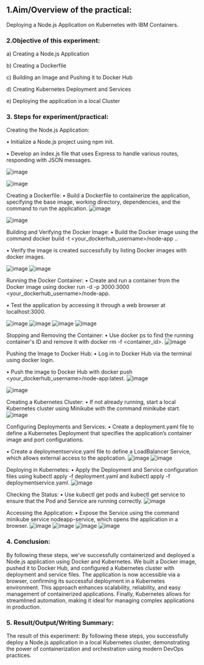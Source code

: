 ## 1.Aim/Overview of the practical: 
Deploying a Node.js Application on Kubernetes with IBM Containers.
### 2.Objective of this experiment: 
a)	Creating a Node.js Application

b)	Creating a Dockerfile

c)	Building an Image and Pushing it to Docker Hub

d)	Creating Kubernetes Deployment and Services

e)	Deploying the application in a local Cluster
### 3. Steps for experiment/practical:
   
Creating the Node.js Application:

•	Initialize a Node.js project using npm init.

•	Develop an index.js file that uses Express to handle various routes, responding with JSON messages. 


![image](https://github.com/user-attachments/assets/bff6aa07-0563-4a98-8bba-43a4835a4bf4)


![image](https://github.com/user-attachments/assets/d579b5a4-16ae-4c31-be9c-e4ca9114ae50)

 
 
Creating a Dockerfile:
•	Build a Dockerfile to containerize the application, specifying the base image, working directory, dependencies, and the command to run the application.
![image](https://github.com/user-attachments/assets/4b37ce68-be4c-495e-b7af-6b9509059fff)

![image](https://github.com/user-attachments/assets/97511cc7-bb3c-4a5b-819c-d6ec54e39e1d)
 
 
Building and Verifying the Docker Image:
•	Build the Docker image using the command docker build -t <your_dockerhub_username>/node-app ..

•	Verify the image is created successfully by listing Docker images with docker images.
 
![image](https://github.com/user-attachments/assets/d1436572-c1b6-4fc0-a4c0-2ce3c319090f)
![image](https://github.com/user-attachments/assets/68cf8f98-15d8-4ee4-99c7-5417d8964f7d)
 

 Running the Docker Container:
•	Create and run a container from the Docker image using docker run -d -p 3000:3000 <your_dockerhub_username>/node-app.

•	Test the application by accessing it through a web browser at localhost:3000.
 
![image](https://github.com/user-attachments/assets/857003f9-53d2-423b-9f61-92325846556d)
![image](https://github.com/user-attachments/assets/dee5ac5a-0fa3-4a0e-bc9d-08a48e7e34c7)
![image](https://github.com/user-attachments/assets/7f6c1d60-74e2-4db5-bffd-16981b996e83)
![image](https://github.com/user-attachments/assets/05f4605d-bc78-4f7c-aaf9-4c3c6a576170)
 
 

 

Stopping and Removing the Container:
•	Use docker ps to find the running container's ID and remove it with docker rm -f <container_id>.
![image](https://github.com/user-attachments/assets/1e5e5d96-b3b4-49e6-9e3f-aefca3365b88)
 

  Pushing the Image to Docker Hub:
•	Log in to Docker Hub via the terminal using docker login.

•	Push the image to Docker Hub with docker push <your_dockerhub_username>/node-app:latest.
![image](https://github.com/user-attachments/assets/2d460ec8-6e18-4ebf-8876-961e9b7b4eb3)
 
![image](https://github.com/user-attachments/assets/7dbfb496-d5d2-4a93-9662-f5f7bf48b133)
        

Creating a Kubernetes Cluster:
•	If not already running, start a local Kubernetes cluster using Minikube with the command minikube start.
![image](https://github.com/user-attachments/assets/b8c69819-1142-4c07-92b4-2a8b2f79f21c)
 

Configuring Deployments and Services:
•	Create a deployment.yaml file to define a Kubernetes Deployment that specifies the application’s container image and port configurations.

•	Create a deploymentservice.yaml file to define a LoadBalancer Service, which allows external access to the application.
 ![image](https://github.com/user-attachments/assets/c401a7cd-2616-488c-a4c0-833fb23fcacf)
 ![image](https://github.com/user-attachments/assets/25f45c09-626a-4962-b223-c8f883e74464)

 
 Deploying in Kubernetes:
•	Apply the Deployment and Service configuration files using kubectl apply -f deployment.yaml and kubectl apply -f deploymentservice.yaml.
![image](https://github.com/user-attachments/assets/cacf82c2-0cde-4a42-ab29-2719786c6ae9)
 
Checking the Status:
•	Use kubectl get pods and kubectl get service to ensure that the Pod and Service are running correctly.
![image](https://github.com/user-attachments/assets/cc5c028f-197a-4c5b-803a-eeda801130da)
 
Accessing the Application:
•	Expose the Service using the command minikube service nodeapp-service, which opens the application in a browser.
![image](https://github.com/user-attachments/assets/e0310b63-bf4e-458f-8445-04d156df9a01)
![image](https://github.com/user-attachments/assets/4554c0c1-9744-4bd2-af85-d296aa8aa543)
![image](https://github.com/user-attachments/assets/1d3d0ccc-a0f4-4a27-b933-ce82dea0c9b5)
![image](https://github.com/user-attachments/assets/a40a4e0b-f365-43c2-bd58-357644af6893)
 
    
   
 
### 4. Conclusion:
By following these steps, we've successfully containerized and deployed a Node.js application using Docker and Kubernetes. We built a Docker image, pushed it to Docker Hub, and configured a Kubernetes cluster with deployment and service files. The application is now accessible via a browser, confirming its successful deployment in a Kubernetes environment. This approach enhances scalability, reliability, and easy management of containerized applications. Finally, Kubernetes allows for streamlined automation, making it ideal for managing complex applications in production.

### 5. Result/Output/Writing Summary:
The result of this experiment:
By following these steps, you successfully deploy a Node.js application in a local Kubernetes cluster, demonstrating the power of containerization and orchestration using modern DevOps practices.
